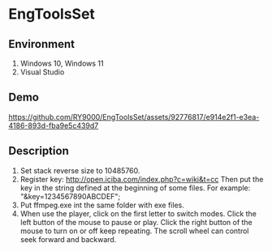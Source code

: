 # EngToolsSet

## Environment

1. Windows 10, Windows 11
2. Visual Studio

## Demo
https://github.com/RY9000/EngToolsSet/assets/92776817/e914e2f1-e3ea-4186-893d-fba9e5c439d7

## Description

1. Set stack reverse size to 10485760.
2. Register key: http://open.iciba.com/index.php?c=wiki&t=cc
   Then put the key in the string defined at the beginning of some files. For example: "&key=1234567890ABCDEF";
3. Put ffmpeg.exe int the same folder with exe files.
4. When use the player, click on the first letter to switch modes. Click the left button of the mouse to pause or play. Click the right button of the mouse to turn on or off keep repeating. The scroll wheel can control seek forward and backward.
